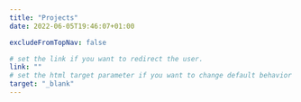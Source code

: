 ```yaml
---
title: "Projects"
date: 2022-06-05T19:46:07+01:00

excludeFromTopNav: false

# set the link if you want to redirect the user.
link: ""
# set the html target parameter if you want to change default behavior
target: "_blank"
---
```

